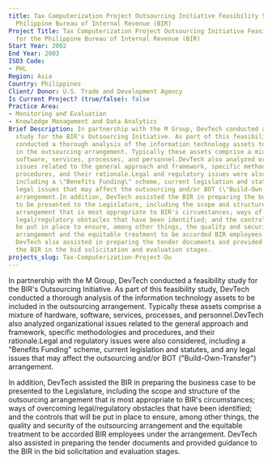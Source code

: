 ```yaml
---
title: Tax Computerization Project Outsourcing Initiative Feasibility Study for the
  Philippine Bureau of Internal Revenue (BIR)
Project Title: Tax Computerization Project Outsourcing Initiative Feasibility Study
  for the Philippine Bureau of Internal Revenue (BIR)
Start Year: 2002
End Year: 2003
ISO3 Code:
- PHL
Region: Asia
Country: Philippines
Client/ Donor: U.S. Trade and Development Agency
Is Current Project? (true/false): false
Practice Area:
- Monitoring and Evaluation
- Knowledge Management and Data Analytics
Brief Description: In partnership with the M Group, DevTech conducted a feasibility
  study for the BIR's Outsourcing Initiative. As part of this feasibility study, DevTech
  conducted a thorough analysis of the information technology assets to be included
  in the outsourcing arrangement. Typically these assets comprise a mixture of hardware,
  software, services, processes, and personnel.DevTech also analyzed organizational
  issues related to the general approach and framework, specific methodologies and
  procedures, and their rationale.Legal and regulatory issues were also considered,
  including a \"Benefits Funding\" scheme, current legislation and statutes, and any
  legal issues that may affect the outsourcing and/or BOT (\"Build-Own-Transfer\")
  arrangement.In addition, DevTech assisted the BIR in preparing the business case
  to be presented to the Legislature, including the scope and structure of the outsourcing
  arrangement that is most appropriate to BIR's circumstances; ways of overcoming
  legal/regulatory obstacles that have been identified; and the controls that will
  be put in place to ensure, among other things, the quality and security of the outsourcing
  arrangement and the equitable treatment to be accorded BIR employees under the arrangement.
  DevTech also assisted in preparing the tender documents and provided guidance to
  the BIR in the bid solicitation and evaluation stages.
projects_slug: Tax-Computerization-Project-Ou
---
```


In partnership with the M Group, DevTech conducted a feasibility study for the BIR's Outsourcing Initiative. As part of this feasibility study, DevTech conducted a thorough analysis of the information technology assets to be included in the outsourcing arrangement. Typically these assets comprise a mixture of hardware, software, services, processes, and personnel.DevTech also analyzed organizational issues related to the general approach and framework, specific methodologies and procedures, and their rationale.Legal and regulatory issues were also considered, including a \"Benefits Funding\" scheme, current legislation and statutes, and any legal issues that may affect the outsourcing and/or BOT (\"Build-Own-Transfer\") arrangement.

In addition, DevTech assisted the BIR in preparing the business case to be presented to the Legislature, including the scope and structure of the outsourcing arrangement that is most appropriate to BIR's circumstances; ways of overcoming legal/regulatory obstacles that have been identified; and the controls that will be put in place to ensure, among other things, the quality and security of the outsourcing arrangement and the equitable treatment to be accorded BIR employees under the arrangement. DevTech also assisted in preparing the tender documents and provided guidance to the BIR in the bid solicitation and evaluation stages.